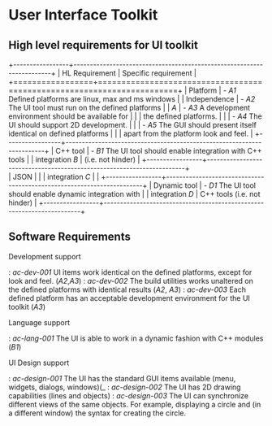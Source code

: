 User Interface Toolkit
======================

High level requirements for UI toolkit
--------------------------------------

+-----------------+-----------------------------------------------------------------------+
| HL Requirement  | Specific requirement												  |
+=================+=======================================================================+
| Platform		  | - _A1_ Defined platforms are linux, max and ms windows                |
| Independence	  | - _A2_ The UI tool must run on the defined platforms                  |
| _A_             | - _A3_ A development environment should be available for              |
| 				  |	  the defined platforms.                                              |
| 				  | - _A4_ The UI should support 2D development.                          |
|                 | - _A5_ The GUI should present itself identical on defined platforms   |
|                 |   apart from the platform look and feel.                              |
+-----------------+-----------------------------------------------------------------------+ 
| C++ tool 		  | - _B1_ The UI tool should enable integration with C++ tools           |
| integration _B_ |		(i.e. not hinder)                                                 |
+-----------------+-----------------------------------------------------------------------+                 
| JSON			  |                                                                       |
| integration _C_ |																		  |
+-----------------+-----------------------------------------------------------------------+
| Dynamic tool	  | - _D1_ The UI tool should enable dynamic integration with             |
| integration _D_ |   C++ tools (i.e. not hinder)                                         |
+-----------------+-----------------------------------------------------------------------+

Software Requirements
---------------------

Development support

:	_ac-dev-001_ UI items work identical on the defined platforms, except for look and feel.
	(_A2_,_A3_)
:   _ac-dev-002_ The build utilities works unaltered on the defined platforms with identical results
	(_A2_, _A3_)
:	_ac-dev-003_ Each defined platform has an acceptable development environment for the UI toolkit
	(_A3_)

Language support

:   _ac-lang-001_ The UI is able to work in a dynamic fashion with C++ modules (_B1_)

UI Design support

:	_ac-design-001_ The UI has the standard GUI items available (menu, widgets, dialogs, windows)(_
:	_ac-design-002_ The UI has 2D drawing capabilities (lines and objects)
:	_ac-design-003_ The UI can synchronize different views of the same objects. For example,
	displaying a circle and (in a different window) the syntax for creating the circle.

